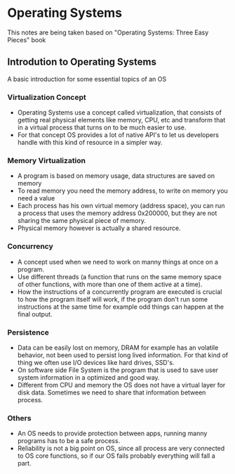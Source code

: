 # Operating Systems

This notes are being taken based on "Operating Systems: Three Easy Pieces" book

## Introdution to Operating Systems

A basic introduction for some essential topics of an OS

### Virtualization Concept 

- Operating Systems use a concept called virtualization, that consists of getting real
physical elements like memory, CPU, etc and transform that in a virtual process that
turns on to be much easier to use.
- For that concept OS provides a lot of native API's to let us developers handle with
this kind of resource in a simpler way.

### Memory Virtualization 
    
- A program is based on memory usage, data structures are saved on memory
- To read memory you need the memory address, to write on memory you need a value
- Each process has his own virtual memory (address space), you can run a process that uses the memory address
0x200000, but they are not sharing the same physical piece of memory.
- Physical memory however is actually a shared resource.

### Concurrency

- A concept used when we need to work on manny things at once on a program.
- Use different threads (a function that runs on the same memory space of other functions, with more than one of them active at a time).
- How the instructions of a concurrently program are executed is crucial to how the program itself will work, if the program don't run
some instructions at the same time for example odd things can happen at the final output.

### Persistence 

- Data can be easily lost on memory, DRAM for example has an volatile behavior,
not been used to persist long lived information. For that kind of thing we often
use I/O devices like hard drives, SSD's.
- On software side File System is the program that is used to save user system information
in a optimized and good way.
- Different from CPU and memory the OS does not have a virtual layer for disk data. Sometimes
we need to share that information between process.

### Others

- An OS needs to provide protection between apps, running manny programs has to be a safe process.
- Reliability is not a big point on OS, since all process are very connected to OS core functions,
so if our OS fails probably everything will fall a part.
